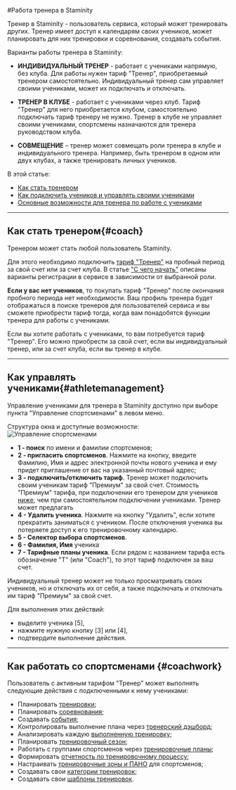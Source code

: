 #Работа тренера в Staminity

Тренер в Staminity - пользователь сервиса, который может тренировать других. Тренер имеет доступ к календарям своих учеников, может планировать для них тренировки и соревнования, создавать события.

Варианты работы тренера в Staminity:

* **ИНДИВИДУАЛЬНЫЙ ТРЕНЕР** - работает с учениками напрямую, без клуба.  Для работы нужен тариф "Тренер", приобретаемый тренером самостоятельно. 
Индивидуальный тренер сам управляет своими учениками, может их подключать и отключать.

* **ТРЕНЕР В КЛУБЕ** - работает с учениками через клуб. Тариф "Тренер" для него приобретается клубом, самостоятельно подключать тариф тренеру не нужно. 
Тренер в клубе не управляет своими учениками, спортсмены назначаются для тренера руководством клуба.

* **СОВМЕЩЕНИЕ** – тренер может совмещать роли тренера в клубе и индивидуального тренера. Например, быть тренером в одном или двух клубах, а также тренировать личных учеников. 

В этой статье:
* [Как стать тренером](#coach)
* [Как подключить учеников и управлять своими учениками](#athletemanagement)
* [Основные возможности для тренера по работе с учениками](#coachwork)

---

## Как стать тренером{#coach}

Тренером может стать любой пользователь Staminity.

Для этого необходимо подключить [тариф "Тренер"](/tariffs/Coach.md) на пробный период за свой счет или за счет клуба. В статье ["С чего начать"](/basics/getting-started.md) описаны варианты регистрации в сервисе в зависимости от выбранной роли.

**Если у вас нет учеников**, то покупать тариф "Тренер" после окончания пробного периода нет необходимости. Ваш профиль тренера будет отображаться в поиске тренеров для пользователей сервиса и вы сможете приобрести тариф тогда, когда вам понадобятся функции тренера для работы с учениками.

Если вы хотите работать с учениками, то вам потребуется тариф "Тренер". Его можно приобрести за свой счет, если вы индивидуальный тренер, или за счет клуба, если вы тренер в клубе.

---

## Как управлять учениками{#athletemanagement}

Управление учениками для тренера в Staminity доступно при выборе пункта "Управление спортсменами" в левом меню.

Структура окна и доступные возможности:
![Управление спортсменами](http://content.staminity.com/assets/images/_new/coach/athlete-management.png)

* **1 - поиск** по имени и фамилии спортсменов;
* **2 - пригласить спортсменов**. Нажмите на кнопку, введите Фамилию, Имя и адрес электронной почты нового ученика и ему придет приглашение от вас на указанный почтовый адрес;
* **3 - подключить/отключить тариф**. Тренер может подключить своим ученикам тариф "Премиум" за свой счет. Стоимость "Премиум" тарифа, при подключении его тренером для учеников [ниже](/tariffs/Coach.md), чем при самостоятельном подключении учениками. Тренер может предлагать 
* **4 - Удалить ученика**. Нажмите на кнопку "Удалить", если хотите прекратить заниматься с учеником. После отключения ученика вы потеряете доступ к его тренировочному календарю.
* **5 - Селектор выбора спортсменов**. 
* **6 - Фамилия, Имя** ученика
* **7 - Тарифные планы ученика**. Если рядом с названием тарифа есть обозначение "Т" (или "Coach"), то этот тариф подключен за ваш счет. 

Индивидуальный тренер может не только просматривать своих учеников, но и отключать их от себя, а также подключать и отключать им тариф "Премиум" за свой счет. 

Для выполнения этих действий:
* выделите ученика [5],
* нажмите нужную кнопку [3] или [4],
* подтвердите выполнение действия.

---

## Как работать со спортсменами {#coachwork}

Пользователь с активным тарифом "Тренер" может выполнять следующие действия с подключенными к нему учениками:
* Планировать [тренировки](/basics/create-plan-activity.md);
* Планировать [соревнования](/basics/competition.md);
* Создавать [события](/basics/create-record.md); 
* Контролировать выполнение плана через [тренерский дэшборд](/basics/coach-dashboard.md);
* Анализировать каждую [выполненную тренировку](/basics/analyse-detailed-activity.md);
* Планировать [тренировочный сезон](/basics/season-plan.md);
* Работать с группами спортсменов через [тренировочные планы](/basics/training-plan.md);
* Формировать [отчетность по тренировочному процессу](/basics/analytics.md);
* Настраивать [тренировочные зоны и ПАНО](/basics/getting-started.md#trainingzones) для спортсменов;
* Создавать свои [категории тренировок](/basics/categories.md);
* Создавать свои [шаблоны тренировок](/basics/templates.md).
